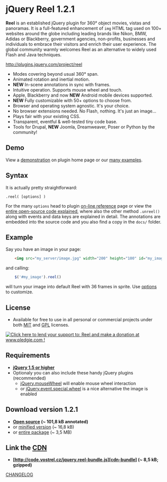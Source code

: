 
jQuery Reel 1.2.1
=================

**Reel** is an established jQuery plugin for 360° object movies, vistas and panoramas. It is a full-featured enhancement of `img` HTML tag used on 100+ websites around the globe including leading brands like Nikon, BMW, Adidas or Blackberry, government agencies, non-profits, businesses and individuals to embrace their visitors and enrich their user experience. The global community warmly welcomes Reel as an alternative to widely used Flash and Java techniques.

<http://plugins.jquery.com/project/reel>

* Modes covering beyond usual 360° span.
* Animated rotation and inertial motion.
* **NEW** In-scene annotations in sync with frames.
* Intuitive operation. Supports mouse wheel and touch.
* Apple, Blackberry and now **NEW** Android mobile devices supported.
* **NEW** Fully customizable with 50+ options to choose from.
* Browser and operating system agnostic. It's your choice.
* No browser extensions needed. No Flash, nothing. It's just an image...
* Plays fair with your existing CSS.
* Transparent, eventful & well-tested tiny code base.
* Tools for Drupal, **NEW** Joomla, Dreamweaver, Poser or Python by the community!

Demo
----
View a [demonstration][demo] on plugin home page or our [many examples][examples].

Syntax
------
It is actually pretty straightforward:

    .reel( [options] )

For the many `options` head to plugin [on-line reference][options] page or view the [entire open-source code explained][docs], where also the other method `.unreel()` along with events and data keys are explained in detail. The annotations are embedded into the source code and you also find a copy in the `docs/` folder.

Example
-------

Say you have an image in your page:

```html
    <img src="my_server/image.jpg" width="200" height="100" id="my_image">
```

and calling:

```js
    $('#my_image').reel()
```

will turn your image into default Reel with 36 frames in sprite. Use [options][options] to customize.

License
-------
* Available for free to use in all personal or commercial projects under both [MIT][license-mit] and [GPL][license-gpl] licenses.

<a href='http://www.pledgie.com/campaigns/9596'><img alt='Click here to lend your support to: Reel and make a donation at www.pledgie.com !' src='http://www.pledgie.com/campaigns/9596.png?skin_name=chrome' border='0' /></a>

Requirements
------------
* **[jQuery 1.5 or higher][jquery]**
* Optionaly you can also include these handy jQuery plugins (recommended)
    * [jQuery.mouseWheel][mousewheel] will enable mouse wheel interaction
    * or [jQuery.event.special.wheel][wheel] is a nice alternative
the image is enabled

Download version 1.2.1
----------------------
* **[Open source][source] (~ 101,8 kB annotated)**
* or [minified version][min] (~ 16,8 kB)
* or [entire package][zip] (~ 3,5 MB)

Link the [CDN][cdn]
----------------------------
* **[http://code.vostrel.cz/jquery.reel-bundle.js][cdn-bundle] (~ 8,5 kB; gzipped)**

[CHANGELOG][changelog]

[demo]: http://jquery.vostrel.cz/reel#demo
[docs]: http://test.vostrel.cz/jquery.reel/docs/jquery.reel.html
[examples]: http://test.vostrel.cz/jquery.reel/example
[options]: http://jquery.vostrel.cz/reel#options
[changelog]: http://github.com/pisi/Reel/blob/master/CHANGELOG.markdown
[license-mit]: http://github.com/pisi/Reel/blob/master/MIT-LICENSE.txt
[license-gpl]: http://github.com/pisi/Reel/blob/master/GPL-LICENSE.txt
[jquery]: http://www.jquery.com/
[mousewheel]: http://github.com/brandonaaron/jquery-mousewheel
[wheel]: http://blog.threedubmedia.com/2008/08/eventspecialwheel.html
[source]: http://github.com/pisi/Reel/raw/v1.2.1/jquery.reel.js
[min]: http://github.com/pisi/Reel/raw/v1.2.1/jquery.reel-min.js
[zip]: http://github.com/pisi/Reel/zipball/v1.2.1
[iphone-test]: http://www.youtube.com/watch?v=R0hiYmVre6s
[cdn]: http://wiki.github.com/pisi/Reel/cdn
[cdn-bundle]: http://code.vostrel.cz/jquery.reel-bundle.js
